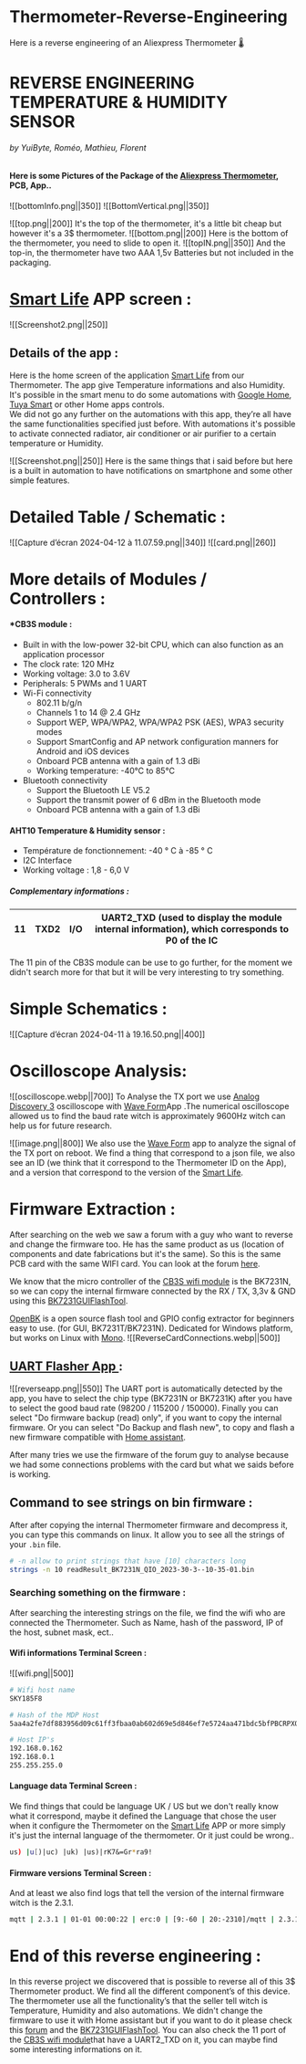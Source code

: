 # Thermometer-Reverse-Engineering
Here is a reverse engineering of an Aliexpress Thermometer 🌡️

# REVERSE ENGINEERING TEMPERATURE & HUMIDITY SENSOR
###### by YuiByte, Roméo, Mathieu, Florent

#### Here is some Pictures of the Package of the [Aliexpress Thermometer](https://fr.aliexpress.com/item/1005006534648116.html), PCB, App..

![[bottomInfo.png||350]]
![[BottomVertical.png||350]]

![[top.png||200]]
It's the top of the thermometer, it's a little bit cheap but however it's a 3$ thermometer.
![[bottom.png||200]]
Here is the bottom of the thermometer, you need to slide to open it.
![[topIN.png||350]]
And the top-in, the thermometer have two AAA 1,5v Batteries but not included in the packaging.
# [Smart Life](https://play.google.com/store/apps/details?id=com.tuya.smartlife&hl=fr&gl=US) APP screen :
![[Screenshot2.png||250]]
## Details of the app :
Here is the home screen of the application [Smart Life](https://play.google.com/store/apps/details?id=com.tuya.smartlife&hl=fr&gl=US) from our Thermometer. The app give Temperature informations and also Humidity. It's possible in the smart menu to do some automations with [Google Home](https://play.google.com/store/apps/details?id=com.google.android.apps.chromecast.app&hl=fr&gl=US), [Tuya Smart](https://play.google.com/store/apps/details?id=com.tuya.smart&hl=fr&gl=US) or other Home apps controls.   
We did not go any further on the automations with this app, they’re all have the same functionalities specified just before. With automations it's possible to activate connected radiator, air conditioner or air purifier to a certain temperature or Humidity.

![[Screenshot.png||250]]
Here is the same things that i said before but here is a built in automation to have notifications on smartphone and some other simple features.
# Detailed Table / Schematic : 
![[Capture d’écran 2024-04-12 à 11.07.59.png||340]]                    ![[card.png||260]]

# More details of Modules / Controllers :

#### *CB3S module :
- Built in with the low-power 32-bit CPU, which can also function as an application processor
- The clock rate: 120 MHz
- Working voltage: 3.0 to 3.6V
- Peripherals: 5 PWMs and 1 UART
- Wi-Fi connectivity
    - 802.11 b/g/n
    - Channels 1 to 14 @ 2.4 GHz
    - Support WEP, WPA/WPA2, WPA/WPA2 PSK (AES), WPA3 security modes
    - Support SmartConfig and AP network configuration manners for Android and iOS devices
    - Onboard PCB antenna with a gain of 1.3 dBi
    - Working temperature: -40℃ to 85℃
- Bluetooth connectivity
    - Support the Bluetooth LE V5.2
    - Support the transmit power of 6 dBm in the Bluetooth mode
    - Onboard PCB antenna with a gain of 1.3 dBi
#### AHT10 Temperature & Humidity sensor :
- Température de fonctionnement: -40 ° C à -85 ° C
- I2C Interface
- Working voltage : 1,8 - 6,0 V
##### Complementary informations :

| 11  | TXD2 | I/O | UART2_TXD (used to display the module internal information), which corresponds to P0 of the IC |
| --- | ---- | --- | ---------------------------------------------------------------------------------------------- |

The 11 pin of the CB3S module can be use to go further, for the moment we didn't search more for that but it will be very interesting to try something.

# Simple Schematics :
![[Capture d’écran 2024-04-11 à 19.16.50.png||400]]
# Oscilloscope Analysis:
![[oscilloscope.webp||700]]
To Analyse the TX port we use [Analog Discovery 3](https://digilent.com/shop/analog-discovery-3/) oscilloscope with [Wave Form](https://digilent.com/reference/)App .The numerical oscilloscope allowed us to find the baud rate witch is approximately 9600Hz witch can help us for future research.

![[image.png||800]]
We also use the [Wave Form](https://digilent.com/reference/) app to analyze the signal of the TX port on reboot. We find a thing that correspond to a json file, we also see an ID (we think that it correspond to the Thermometer ID on the App), and a version that correspond to the version of the [Smart Life](https://play.google.com/store/apps/details?id=com.tuya.smartlife&hl=fr&gl=US).
# Firmware Extraction :
After searching on the web we saw a forum with a guy who want to reverse and change the firmware too. He has the same product as us (location of components and date fabrications but it's the same). So this is the same PCB card with the same WIFI card. You can look at the forum [here](https://www.elektroda.com/rtvforum/topic3968377.html).

We know that the micro controller of the [CB3S wifi module](https://developer.tuya.com/en/docs/iot/cb3s?id=Kai94mec0s076) is the BK7231N, so we can copy the internal firmware connected by the RX / TX, 3,3v & GND using this [BK7231GUIFlashTool](https://github.com/openshwprojects/BK7231GUIFlashTool?tab=readme-ov-file).

[OpenBK](https://github.com/openshwprojects/BK7231GUIFlashTool?tab=readme-ov-file) is a open source flash tool and GPIO config extractor for beginners easy to use. (for GUI, BK7231T/BK7231N). Dedicated for Windows platform, but works on Linux with [Mono](https://www.mono-project.com/).
![[ReverseCardConnections.webp||500]]
## [UART Flasher App ](https://github.com/openshwprojects/BK7231GUIFlashTool?tab=readme-ov-file) :
![[reverseapp.png||550]]
The UART port is automatically detected by the app, you have to select the chip type (BK7231N or BK7231K) after you have to select the good baud rate (98200 / 115200 / 150000). Finally you can select "Do firmware backup (read) only", if you want to copy the internal firmware. Or you can select "Do Backup and flash new", to copy and flash a new firmware compatible with [Home assistant](https://www.home-assistant.io/).

After many tries we use the firmware of the forum guy to analyse because we had some connections problems with the card but what we saids before is working.
## Command to see strings on bin firmware :
After after copying the internal Thermometer firmware and decompress it, you can type this commands on linux. It allow you to see all the strings of your ```.bin``` file.

```bash
# -n allow to print strings that have [10] characters long
strings -n 10 readResult_BK7231N_QIO_2023-30-3--10-35-01.bin
```
### Searching something on the firmware :
After searching the interesting strings on the file, we find the wifi who are connected the Thermometer. Such as Name, hash of the password, IP of the host, subnet mask, ect..
#### Wifi informations Terminal Screen :
![[wifi.png||500]]
```bash
# Wifi host name
SKY185F8

# Hash of the MDP Host
5aa4a2fe7df883956d09c61ff3fbaa0ab602d69e5d846ef7e5724aa471bdc5bfPBCRPXQTVQ

# Host IP's
192.168.0.162
192.168.0.1
255.255.255.0

```
#### Language data Terminal Screen :
We find things that could be language UK / US but we don't really know what it correspond, maybe it defined the Language that chose the user when it configure the Thermometer on the [Smart Life](https://play.google.com/store/apps/details?id=com.tuya.smartlife&hl=fr&gl=US) APP or more simply it's just the internal language of the thermometer. Or it just could be wrong..

```bash
us) |u[)|uc) |uk) |us)|rK7&=Gr*ra9!
```
#### Firmware versions Terminal Screen :
And at least we also find logs that tell the version of the internal firmware witch is the 2.3.1.
```bash
mqtt | 2.3.1 | 01-01 00:00:22 | erc:0 | [9:-60 | 20:-2310]/mqtt | 2.3.1 | 01-01 00:00:60 | 10：-2307］/mqtt | 2.3.1 | 01-01 00:00:41 | erc:10 |[9：-60 | 10：-2307］/mqtt | 2.3.1 | 01-01 00:00:51 | erc:20 | [9:-61 |10:-2307]/
```
# End of this reverse engineering :
In this reverse project we discovered that is possible to reverse all of this 3$ Thermometer product. We find all the different component’s of this device. The thermometer use all the functionality’s that the seller tell witch is Temperature, Humidity and also automations. We didn't change the firmware to use it with Home assistant but if you want to do it please check this [forum](https://www.elektroda.com/rtvforum/topic3968377.html) and the [BK7231GUIFlashTool](https://github.com/openshwprojects/BK7231GUIFlashTool?tab=readme-ov-file). You can also check the 11 port of the [CB3S wifi module](https://developer.tuya.com/en/docs/iot/cb3s?id=Kai94mec0s076)that have a UART2_TXD on it, you can maybe find some interesting informations on it.
